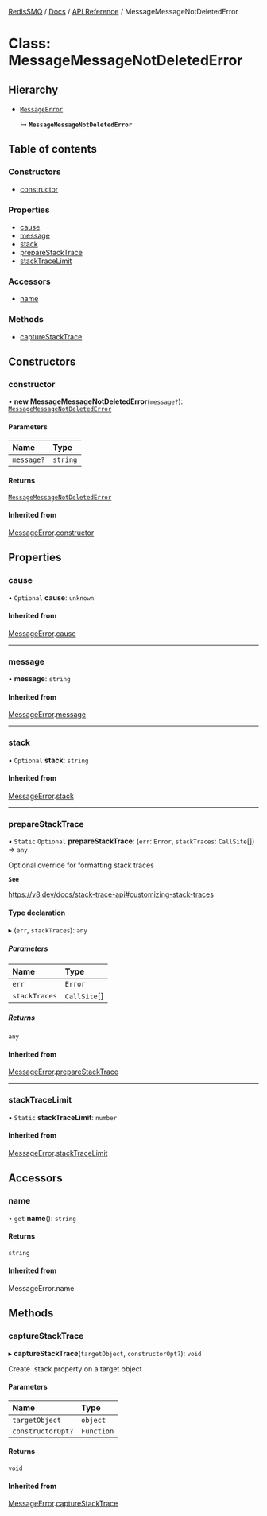 [RedisSMQ](../../../README.md) / [Docs](../../README.md) / [API Reference](../README.md) / MessageMessageNotDeletedError

# Class: MessageMessageNotDeletedError

## Hierarchy

- [`MessageError`](MessageError.md)

  ↳ **`MessageMessageNotDeletedError`**

## Table of contents

### Constructors

- [constructor](MessageMessageNotDeletedError.md#constructor)

### Properties

- [cause](MessageMessageNotDeletedError.md#cause)
- [message](MessageMessageNotDeletedError.md#message)
- [stack](MessageMessageNotDeletedError.md#stack)
- [prepareStackTrace](MessageMessageNotDeletedError.md#preparestacktrace)
- [stackTraceLimit](MessageMessageNotDeletedError.md#stacktracelimit)

### Accessors

- [name](MessageMessageNotDeletedError.md#name)

### Methods

- [captureStackTrace](MessageMessageNotDeletedError.md#capturestacktrace)

## Constructors

### constructor

• **new MessageMessageNotDeletedError**(`message?`): [`MessageMessageNotDeletedError`](MessageMessageNotDeletedError.md)

#### Parameters

| Name | Type |
| :------ | :------ |
| `message?` | `string` |

#### Returns

[`MessageMessageNotDeletedError`](MessageMessageNotDeletedError.md)

#### Inherited from

[MessageError](MessageError.md).[constructor](MessageError.md#constructor)

## Properties

### cause

• `Optional` **cause**: `unknown`

#### Inherited from

[MessageError](MessageError.md).[cause](MessageError.md#cause)

___

### message

• **message**: `string`

#### Inherited from

[MessageError](MessageError.md).[message](MessageError.md#message)

___

### stack

• `Optional` **stack**: `string`

#### Inherited from

[MessageError](MessageError.md).[stack](MessageError.md#stack)

___

### prepareStackTrace

▪ `Static` `Optional` **prepareStackTrace**: (`err`: `Error`, `stackTraces`: `CallSite`[]) => `any`

Optional override for formatting stack traces

**`See`**

https://v8.dev/docs/stack-trace-api#customizing-stack-traces

#### Type declaration

▸ (`err`, `stackTraces`): `any`

##### Parameters

| Name | Type |
| :------ | :------ |
| `err` | `Error` |
| `stackTraces` | `CallSite`[] |

##### Returns

`any`

#### Inherited from

[MessageError](MessageError.md).[prepareStackTrace](MessageError.md#preparestacktrace)

___

### stackTraceLimit

▪ `Static` **stackTraceLimit**: `number`

#### Inherited from

[MessageError](MessageError.md).[stackTraceLimit](MessageError.md#stacktracelimit)

## Accessors

### name

• `get` **name**(): `string`

#### Returns

`string`

#### Inherited from

MessageError.name

## Methods

### captureStackTrace

▸ **captureStackTrace**(`targetObject`, `constructorOpt?`): `void`

Create .stack property on a target object

#### Parameters

| Name | Type |
| :------ | :------ |
| `targetObject` | `object` |
| `constructorOpt?` | `Function` |

#### Returns

`void`

#### Inherited from

[MessageError](MessageError.md).[captureStackTrace](MessageError.md#capturestacktrace)

